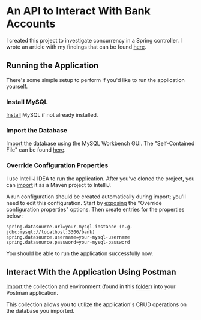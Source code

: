 # An API to Interact With Bank Accounts

I created this project to investigate concurrency in a Spring controller. I wrote an article with my findings that can be found [here](https://medium.com/@toby.draper/concurrency-in-java-2fb38fc8345e).

## Running the Application

There's some simple setup to perform if you'd like to run the application yourself.

### Install MySQL

[Install](https://dev.mysql.com/doc/mysql-installation-excerpt/5.7/en/) MySQL if not already installed.

### Import the Database

[Import](https://stackoverflow.com/a/15885375) the database using the MySQL Workbench GUI. The "Self-Contained File" can be found [here](https://github.com/tmd78/bank-api/blob/main/mysql/import-bank.sql).

### Override Configuration Properties

I use IntelliJ IDEA to run the application. After you've cloned the project, you can [import](https://www.jetbrains.com/guide/java/tutorials/working-with-maven/importing-a-project/) it as a Maven project to IntelliJ.

A run configuration should be created automatically during import; you'll need to edit this configuration. Start by [exposing](https://www.jetbrains.com/help/idea/run-debug-configuration-spring-boot.html#modify-options) the "Override configuration properties" options. Then create entries for the properties below:

```properties
spring.datasource.url=your-mysql-instance (e.g. jdbc:mysql://localhost:3306/bank)
spring.datasource.username=your-mysql-username
spring.datasource.password=your-mysql-password
```

You should be able to run the application successfully now.

## Interact With the Application Using Postman

[Import](https://learning.postman.com/docs/getting-started/importing-and-exporting/importing-data/) the collection and environment (found in this [folder](https://github.com/tmd78/bank-api/tree/main/postman)) into your Postman application.

This collection allows you to utilize the application's CRUD operations on the database you imported.
